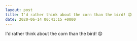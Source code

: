 ```yaml
---
layout: post
title: I'd rather think about the corn than the bird! 😟
date: 2020-06-14 00:41:15 +0000
---
```


I'd rather think about the corn than the bird! 😟

